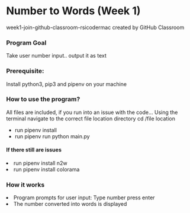 # Number to Words (Week 1)
week1-join-github-classroom-rsicodermac created by GitHub Classroom

<h3>Program Goal</h3>
<p>Take user number input.. output it as text</p>

<h3>Prerequisite:</h3>
<p>Install python3, pip3 and pipenv on your machine</p>

<h3>How to use the program?</h3>
<p>All files are included, if you run into an issue with the code... Using the terminal navigate to the correct file location directory
cd /file location</p>
<ul>
<li>run pipenv install</li>
<li>run pipenv run python main.py</li>
</ul>

<h4>If there still are issues</h4>
<li>run pipenv install n2w</li>
<li>run pipenv install colorama </li>

<h3>How it works</h3>
<li>Program prompts for user input: Type number press enter</li>
<li>The number converted into words is displayed</li>
